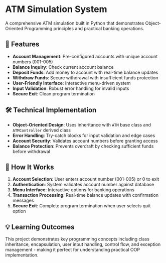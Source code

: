 # ATM Simulation System

A comprehensive ATM simulation built in Python that demonstrates Object-Oriented Programming principles and practical banking operations.

## 🏧 Features

- **Account Management**: Pre-configured accounts with unique account numbers (001-005)
- **Balance Inquiry**: Check current account balance
- **Deposit Funds**: Add money to account with real-time balance updates
- **Withdraw Funds**: Secure withdrawal with insufficient funds protection
- **User-Friendly Interface**: Interactive menu-driven system
- **Input Validation**: Robust error handling for invalid inputs
- **Secure Exit**: Clean program termination

## 🛠️ Technical Implementation

- **Object-Oriented Design**: Uses inheritance with `ATM` base class and `ATMController` derived class
- **Error Handling**: Try-catch blocks for input validation and edge cases
- **Account Security**: Validates account numbers before granting access
- **Balance Protection**: Prevents overdraft by checking sufficient funds before withdrawal

## 🚀 How It Works

1. **Account Selection**: User enters account number (001-005) or 0 to exit
2. **Authentication**: System validates account number against database
3. **Menu Interface**: Interactive options for banking operations
4. **Transaction Processing**: Real-time balance updates with confirmation messages
5. **Secure Exit**: Complete program termination when user selects quit option

## 💡 Learning Outcomes

This project demonstrates key programming concepts including class inheritance, encapsulation, user input handling, control flow, and exception management - making it perfect for understanding practical OOP implementation.
